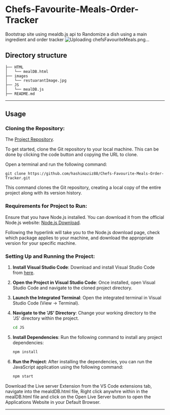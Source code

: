 # Chefs-Favourite-Meals-Order-Tracker

Bootstrap site using mealdb.js api to Randomize a dish using a main ingredient and order tracker
![Uploading chefsFavouriteMeals.png…]()

## Directory structure

```
├── HTML
│   └── mealDB.html
├── images
│   └── restuarantImage.jpg
├── JS
│   └── mealDB.js
├── README.md
```

---

## Usage

### Cloning the Repository:

The [Project Repository](https://github.com/hashimaziz88/Chefs-Favourite-Meals-Order-Tracker.git).

To get started, clone the Git repository to your local machine. This can be done by clicking the code button and copying the URL to clone.

Open a terminal and run the following command:

```
git clone https://github.com/hashimaziz88/Chefs-Favourite-Meals-Order-Tracker.git
```

This command clones the Git repository, creating a local copy of the entire project along with its version history.

### Requirements for Project to Run:

Ensure that you have Node.js installed. You can download it from the official Node.js website: [Node.js Download](https://nodejs.org/).

Following the hyperlink will take you to the Node.js download page, check which package applies to your machine, and download the appropriate version for your specific machine.

### Setting Up and Running the Project:

1. **Install Visual Studio Code**: Download and install Visual Studio Code from [here](https://code.visualstudio.com/download).

2. **Open the Project in Visual Studio Code**: Once installed, open Visual Studio Code and navigate to the cloned project directory.

3. **Launch the Integrated Terminal**: Open the integrated terminal in Visual Studio Code (View -> Terminal).

4. **Navigate to the 'JS' Directory**: Change your working directory to the 'JS' directory within the project.

   ```bash
   cd JS
   ```

5. **Install Dependencies**: Run the following command to install any project dependencies:

   ```bash
   npm install
   ```

6. **Run the Project**: After installing the dependencies, you can run the JavaScript application using the following command:

   ```bash
   npm start
   ```

Download the Live server Extension from the VS Code extensions tab, navigate into the mealdDB.html file, Right click anywhre within in the mealDB.html file and click on the Open Live Server button to open the Applications Website in your Default Browser.

---
